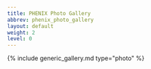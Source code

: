 ```yaml
---
title: PHENIX Photo Gallery
abbrev: phenix_photo_gallery
layout: default
weight: 2
level: 0
---
```

{% include generic_gallery.md type="photo" %}
